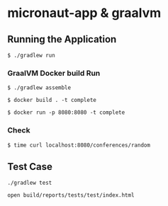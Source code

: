 # micronaut-app & graalvm

## Running the Application

```
$ ./gradlew run
```

### GraalVM Docker build Run

```
$ ./gradlew assemble
```

```
$ docker build . -t complete
```

```
$ docker run -p 8080:8080 -t complete
```

### Check
```
$ time curl localhost:8080/conferences/random
```


## Test Case

```
./gradlew test
```

```
open build/reports/tests/test/index.html
```

